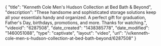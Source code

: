 {
    "title": "Kenneth Cole Men's Hudson Collection at Bed Bath & Beyond",
    "description": "These handsome and sophisticated storage solutions keep all your essentials handy and organized. A perfect gift for graduation, Father's Day, birthdays, promotions, and more. Thanks for watching.",
    "videoid": "6287508",
    "date_created": "1438385778",
    "date_modified": "1460051088",
    "type": "captivate",
    "layout": "video",
    "url": "\/v\/kenneth-cole-men-s-hudson-collection-at-bed-bath-beyond\/6287508"
}